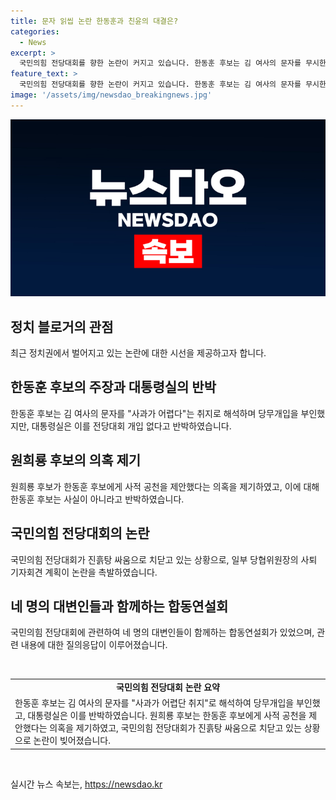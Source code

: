 ```yaml
---
title: 문자 읽씹 논란 한동훈과 친윤의 대결은?
categories:
  - News
excerpt: >
  국민의힘 전당대회를 향한 논란이 커지고 있습니다. 한동훈 후보는 김 여사의 문자를 무시한 것과 관련한 논란에 대해 반박하고, 대통령실은 전당대회 개입이 없다고 밝혔지만, 다른 후보들은 이에 반박하며 갈등을 노골적으로 드러냈습니다. 특히 원희룡 후보는 공천 의혹을 제기하여 파장을 일으켰습니다. 국민의힘 전당대회가 점점 더 고조되는 모습으로 인해 한동훈 후보를 둘러싼 논란은 더욱 심화되고 있습니다.
feature_text: >
  국민의힘 전당대회를 향한 논란이 커지고 있습니다. 한동훈 후보는 김 여사의 문자를 무시한 것과 관련한 논란에 대해 반박하고, 대통령실은 전당대회 개입이 없다고 밝혔지만, 다른 후보들은 이에 반박하며 갈등을 노골적으로 드러냈습니다. 특히 원희룡 후보는 공천 의혹을 제기하여 파장을 일으켰습니다. 국민의힘 전당대회가 점점 더 고조되는 모습으로 인해 한동훈 후보를 둘러싼 논란은 더욱 심화되고 있습니다.
image: '/assets/img/newsdao_breakingnews.jpg'
---
```


<p><img src="/assets/img/newsdao_breakingnews.jpg" alt="ranknews 속보" /></p>

<h2 data-ke-size="size26">정치 블로거의 관점</h2>

<p data-ke-size="size16">최근 정치권에서 벌어지고 있는 논란에 대한 시선을 제공하고자 합니다.</p>

<h2 data-ke-size="size24">한동훈 후보의 주장과 대통령실의 반박</h2>

<p data-ke-size="size16">한동훈 후보는 김 여사의 문자를 "사과가 어렵다"는 취지로 해석하며 당무개입을 부인했지만, 대통령실은 이를 전당대회 개입 없다고 반박하였습니다.</p>

<h2 data-ke-size="size24">원희룡 후보의 의혹 제기</h2>

<p data-ke-size="size16">원희룡 후보가 한동훈 후보에게 사적 공천을 제안했다는 의혹을 제기하였고, 이에 대해 한동훈 후보는 사실이 아니라고 반박하였습니다.</p>

<h2 data-ke-size="size24">국민의힘 전당대회의 논란</h2>

<p data-ke-size="size16">국민의힘 전당대회가 진흙탕 싸움으로 치닫고 있는 상황으로, 일부 당협위원장의 사퇴 기자회견 계획이 논란을 촉발하였습니다.</p>

<h2 data-ke-size="size24">네 명의 대변인들과 함께하는 합동연설회</h2>

<p data-ke-size="size16">국민의힘 전당대회에 관련하여 네 명의 대변인들이 함께하는 합동연설회가 있었으며, 관련 내용에 대한 질의응답이 이루어졌습니다.</p>

<p data-ke-size="size16">&nbsp;</p>

<table>
<tbody>
<tr>
<td style="text-align: center; height: 17px;"><b>국민의힘 전당대회 논란 요약</b></td>
</tr>
<tr>
<td>한동훈 후보는 김 여사의 문자를 "사과가 어렵단 취지"로 해석하여 당무개입을 부인했고, 대통령실은 이를 반박하였습니다. 원희룡 후보는 한동훈 후보에게 사적 공천을 제안했다는 의혹을 제기하였고, 국민의힘 전당대회가 진흙탕 싸움으로 치닫고 있는 상황으로 논란이 빚어졌습니다.</td>
</tr>
</tbody>
</table>

<p data-ke-size="size16">&nbsp;</p>
실시간 뉴스 속보는, <a href="https://newsdao.kr" rel="dofollow">https://newsdao.kr</a>


